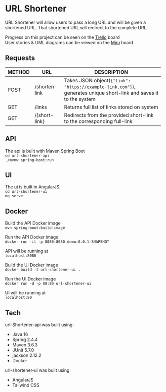 # URL Shortener
URL Shortener will allow users to pass a long URL and will be given a shortened URL.
That shortened URL will redirect to the complete URL.  

Progress on this project can be seen on the [Trello] board  
User stories & UML diagrams can be viewed on the [Miro] board

## Requests
| METHOD | URL | DESCRIPTION |
| ------ | ------ | ------ |
| POST | /shorten-link | Takes JSON object(```{"link": "https://example-link.com"}```), generates unique short-link and saves it to the system |
| GET | /links | Returns full list of links stored on system |
| GET | /{short-link} | Redirects from the provided short-link to the corresponding full-link |

## API
The api is built with Maven Spring Boot  
```cd url-shortener-api```  
```./mvnw spring-boot:run```

## UI
The ui is built in AngularJS.  
```cd url-shortener-ui```  
```ng serve```

## Docker
Build the API Docker image  
```mvn spring-boot:build-image```

Run the API Docker image  
```docker run -it -p 8080:8080 demo:0.0.1-SNAPSHOT```

API will be running at  
```localhost:8080```  

Build the UI Docker image  
```docker build -t url-shortener-ui .```

Run the UI Docker image  
```docker run -d -p 80:80 url-shortener-ui```

UI will be running at  
```localhost:80```

## Tech
url-Shortener-api was built using:
- Java 16
- Spring 2.4.4
- Maven 3.6.3
- JUnit 5.7.0
- jackson 2.12.2
- Docker  
  
url-shortener-ui was built using:
- AngularJS
- Tailwind CSS

[Trello]: <https://trello.com/b/XV99y2JP>
[Miro]: https://miro.com/app/board/o9J_lMOnXfU=/